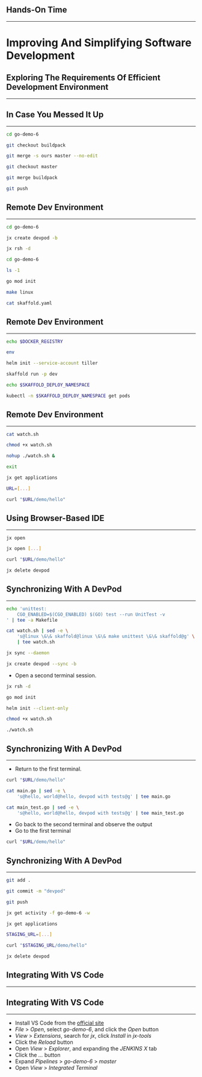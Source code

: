 ## Hands-On Time

---

# Improving And Simplifying Software Development


## Exploring The Requirements Of Efficient Development Environment

---


<!-- .slide: data-background="img/vs-code-jx.png" data-background-size="contain" -->


## In Case You Messed It Up

---

```bash
cd go-demo-6

git checkout buildpack

git merge -s ours master --no-edit

git checkout master

git merge buildpack

git push
```


## Remote Dev Environment

---

```bash
cd go-demo-6

jx create devpod -b

jx rsh -d

cd go-demo-6

ls -1

go mod init

make linux

cat skaffold.yaml
```


## Remote Dev Environment

---

```bash
echo $DOCKER_REGISTRY

env

helm init --service-account tiller

skaffold run -p dev

echo $SKAFFOLD_DEPLOY_NAMESPACE

kubectl -n $SKAFFOLD_DEPLOY_NAMESPACE get pods
```


## Remote Dev Environment

---

```bash
cat watch.sh

chmod +x watch.sh

nohup ./watch.sh &

exit

jx get applications

URL=[...]

curl "$URL/demo/hello"
```


<!-- .slide: data-background="img/devpod.png" data-background-size="contain" -->


## Using Browser-Based IDE

---

```bash
jx open

jx open [...]

curl "$URL/demo/hello"

jx delete devpod
```


<!-- .slide: data-background="img/devpod-theia.png" data-background-size="contain" -->


## Synchronizing With A DevPod

---

```bash
echo 'unittest: 
	CGO_ENABLED=$(CGO_ENABLED) $(GO) test --run UnitTest -v
' | tee -a Makefile

cat watch.sh | sed -e \
    's@linux \&\& skaffold@linux \&\& make unittest \&\& skaffold@g' \
    | tee watch.sh

jx sync --daemon

jx create devpod --sync -b
```

* Open a second terminal session.

```bash
jx rsh -d

go mod init

helm init --client-only

chmod +x watch.sh

./watch.sh
```


## Synchronizing With A DevPod

---

* Return to the first terminal.

```bash
curl "$URL/demo/hello"

cat main.go | sed -e \
    's@hello, world@hello, devpod with tests@g' | tee main.go

cat main_test.go | sed -e \
    's@hello, world@hello, devpod with tests@g' | tee main_test.go
```

* Go back to the second terminal and observe the output
* Go to the first terminal

```bash
curl "$URL/demo/hello"
```


<!-- .slide: data-background="img/devpod-ksync.png" data-background-size="contain" -->


## Synchronizing With A DevPod

---

```bash
git add .

git commit -m "devpod"

git push

jx get activity -f go-demo-6 -w

jx get applications

STAGING_URL=[...]

curl "$STAGING_URL/demo/hello"

jx delete devpod
```


## Integrating With VS Code

---


<!-- .slide: data-background="img/vs-code-jx.png" data-background-size="contain" -->


## Integrating With VS Code

---

* Install VS Code from the [official site](https://code.visualstudio.com/)
* *File* > *Open*, select *go-demo-6*, and click the *Open* button
* *View* > *Extensions*, search for *jx*, click *Install* in *jx-tools*
* Click the *Reload* button
* Open *View* > *Explorer*, and expanding the *JENKINS X* tab
* Click the *...* button
* Expand *Pipelines* > *go-demo-6* > *master*
* Open *View* > *Integrated Terminal*
